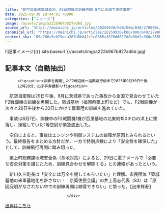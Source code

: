 ```yaml
---
title: "航空自衛隊築城基地、F2戦闘機の訓練再開 8月に茨城で墜落事故"
date: 2025-09-30 19:44:01 +0900
categories: ["ニュース"]
image: /assets/img/a222b967b827ad6d.jpg
source_url: "https://mainichi.jp/articles/20250930/k00/00m/040/279000c/"
canonical_url: "https://mainichi.jp/articles/20250930/k00/00m/040/279000c/"
content_sha: "69a766a5e029aea267d8b842e1c0865a3876d6617d8b90d2c060e855bedbe354"
---
```


![記事イメージ]({{ site.baseurl }}/assets/img/a222b967b827ad6d.jpg)

## 記事本文（自動抽出）
<div><section class="articledetail-body" id="articledetail-body">




<div class="articledetail-image-left">
  <figure>
    
    <figcaption>訓練を再開したF2戦闘機＝福岡県行橋市で2025年9月30日午後12時28分、出来祥寿撮影</figcaption>
    
  </figure>
</div>

<p>　航空自衛隊は29日午後、8月に茨城県であった事故から全国で見合わせていたF2戦闘機の訓練を再開した。築城基地（福岡県築上町など）でも、F2戦闘機が次々と29日午後から30日にかけて離着陸の訓練を進めていた。</p>

<p>　事故は8月7日、訓練中のF2戦闘機1機が百里基地の北東約150キロの洋上に墜落し、操縦していた1等空尉が緊急脱出した。</p>

	


<p>　空自によると、事故はエンジンや制御システムの故障が原因とみられるという。最終報告をまとめる方針だが、一方で特別点検により「安全性を確保した」として、訓練飛行再開に踏み切った。</p>

<p>　築上町総務課地域安全係（基地対策）によると、29日に電子メールで「必要な安全対策を講じたため、訓練見合わせを解除する」との連絡があったという。</p>

	


<p>　新川久三町長は「安全には万全を期してもらいたい」と理解。市民団体「築城基地の米軍基地化を許さない！　京築住民会議」の井上高志代表（83）は「原因究明がなされない中での訓練再開は納得できない」と憤った。【出来祥寿】</p>


</section>






								</div>

[出典はこちら](https://mainichi.jp/articles/20250930/k00/00m/040/279000c/)
